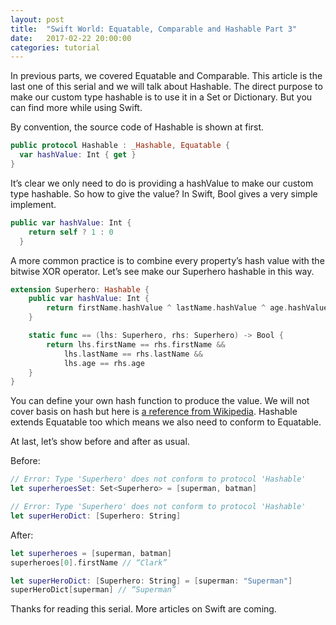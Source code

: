 ```yaml
---
layout: post
title:  "Swift World: Equatable, Comparable and Hashable Part 3"
date:   2017-02-22 20:00:00
categories: tutorial
---
```


In previous parts, we covered Equatable and Comparable. This article is the last one of this serial and we will talk about Hashable. The direct purpose to make our custom type hashable is to use it in a Set or Dictionary. But you can find more while using Swift.

By convention, the source code of Hashable is shown at first.

```swift
public protocol Hashable : _Hashable, Equatable {
  var hashValue: Int { get }
}
```

It’s clear we only need to do is providing a hashValue to make our custom type hashable. So how to give the value? In Swift, Bool gives a very simple implement.

```swift
public var hashValue: Int {
    return self ? 1 : 0
  }
```

 A more common practice is to combine every property’s hash value with the bitwise XOR operator. Let’s see make our Superhero hashable in this way.

```swift
extension Superhero: Hashable {
    public var hashValue: Int {
        return firstName.hashValue ^ lastName.hashValue ^ age.hashValue ^ power.hashValue
    }

    static func == (lhs: Superhero, rhs: Superhero) -> Bool {
        return lhs.firstName == rhs.firstName &&
            lhs.lastName == rhs.lastName &&
            lhs.age == rhs.age
    }
}
```

You can define your own hash function to produce the value. We will not cover basis on hash but here is [a reference from Wikipedia](https://en.wikipedia.org/wiki/Hash_function). Hashable extends Equatable too which means we also need to conform to Equatable.

At last, let’s show before and after as usual.

Before:

```swift
// Error: Type 'Superhero' does not conform to protocol 'Hashable'
let superheroesSet: Set<Superhero> = [superman, batman]

// Error: Type 'Superhero' does not conform to protocol 'Hashable'
let superHeroDict: [Superhero: String]
```

After:

```swift
let superheroes = [superman, batman]
superheroes[0].firstName // “Clark”

let superHeroDict: [Superhero: String] = [superman: "Superman"]
superHeroDict[superman] // “Superman”
```

Thanks for reading this serial. More articles on Swift are coming.
